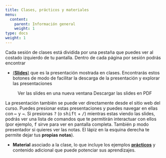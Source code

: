 ```yaml
---
title: Clases, prácticos y materiales
menu:
  content:
    parent: Información general
    weight: 1
type: docs
weight: 1
---
```


Cada sesión de clases está dividida por una pestaña que puedes ver al costado izquierdo de tu pantalla. Dentro de cada página por sesión podrás encontrar

- [(**Slides**)](https://bookdown.org/yihui/rmarkdown/xaringan.html) que es la presentación mostrada en clases. Encontrarás estos botones de modo de facilitar la descarga de la presentación y explorar las presentaciones

<p style="text-align:center;"><span class="btn btn-primary btn-lg"><i class="fas fa-external-link-alt"></i> Ver las slides en una nueva ventana</span> <span class="btn btn-primary btn-lg"><i class="far fa-file-pdf"></i> Descargar las slides en PDF</span></p>

La presentación también se puede ver directamente desde el sitio web del curso. Puedes presionar estas presentaciones y puedes navegar en ellas con <kbd>←</kbd> y <kbd>→</kbd>. Si presionas <kbd>?</kbd> (o <kbd>shift</kbd> + <kbd>/</kbd>) mientras estas viendo las slides, podrás ver una lista de comandos que te permitirán interactuar con ellos (por ejemplo, <kbd>f</kbd> sirve para ver en pantalla completa. También <kbd>p</kbd> modo presentador si quieres ver las notas. El lápiz en la esquina derecha te permite dejar tus **propias notas**).

- **Material** asociado a la clase, lo que incluye los ejemplos [**prácticos**](/example/) y contenido adicional que puede potenciar sus aprendizajes. 

